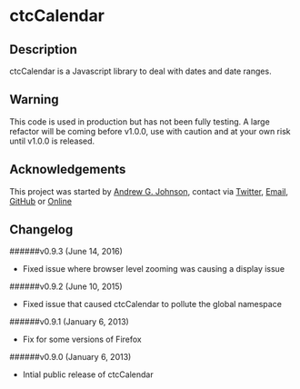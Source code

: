 # ctcCalendar

## Description

ctcCalendar is a Javascript library to deal with dates and date ranges.

## Warning

This code is used in production but has not been fully testing.  A large refactor will be coming before v1.0.0, use with caution and at your own risk until v1.0.0 is released.

## Acknowledgements

This project was started by [Andrew G. Johnson](https://github.com/andrewgjohnson), contact via [Twitter](http://twitter.com/andrewgjohnson), [Email](mailto:andrew@andrewgjohnson.com), [GitHub](https://github.com/andrewgjohnson) or [Online](http://www.andrewgjohnson.com/)

## Changelog

######v0.9.3 (June 14, 2016)
 * Fixed issue where browser level zooming was causing a display issue

######v0.9.2 (June 10, 2015)
 * Fixed issue that caused ctcCalendar to pollute the global namespace

######v0.9.1 (January 6, 2013)
 * Fix for some versions of Firefox

######v0.9.0 (January 6, 2013)
 * Intial public release of ctcCalendar